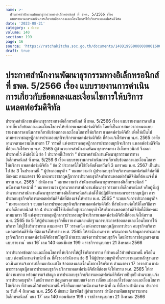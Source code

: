 ```yaml
---
name: >-
  ประกาศสำนักงานพัฒนาธุรกรรมทางอิเล็กทรอนิกส์ ที่ ธพด. 5/2566 เรื่อง
  แบบรายงานการดำเนินการเกี่ยวกับข้อตกลงและเงื่อนไขการให้บริการแพลตฟอร์มดิจิทัล
date: '2023-08-21'
category: ง พิเศษ
volume: 140
section: 199
page: 16
source: 'https://ratchakitcha.soc.go.th/documents/140D199S0000000001600.pdf'
draft: true
---
```


# ประกาศสำนักงานพัฒนาธุรกรรมทางอิเล็กทรอนิกส์ ที่ ธพด. 5/2566 เรื่อง แบบรายงานการดำเนินการเกี่ยวกับข้อตกลงและเงื่อนไขการให้บริการแพลตฟอร์มดิจิทัล

ประกาศสำนักงานพัฒนาธุรกรรมทางอิเล็กทรอนิกส์ ที่ ธพด. 5/2566 เรื่อง แบบรายงานการดาเนินการเกี่ยวกับข้อตกลงและเงื่อนไขการให้บริการแพลตฟอร์มดิจิทัล โดยที่เป็นการสมควรกาหนดแบบรายงานการดาเนินการเกี่ยวกับข้อตกลงและเงื่อนไขการให้บริการ แพลตฟอร์มดิจิทัล เพื่อให้เป็นไปตามพระราชกฤษฎีกาการประกอบธุรกิจบริการแพลตฟอร์มดิจิทัล ที่ต้องแจ้งให้ทราบ พ.ศ. 2565 อาศัยอานาจตามความในมาตรา 17 วรรคสี่ แห่งพระราชกฤษฎีกาการประกอบธุรกิจบริการ แพลตฟอร์มดิจิทัลที่ต้องแจ้งให้ทราบ พ.ศ. 2565 ผู้อำนวยการสำนักงานพัฒนาธุรกรรมทาง อิเล็กทรอนิกส์ จึงออกประกาศไว้ ดังต่อไปนี้ ข้อ 1 ประกาศนี้เรียกว่า “ ประกาศสำนักงานพัฒนาธุรกรรมการทางอิเล็กทรอนิกส์ ที่ ธพด. 5/256 6 เรื่อง แบบรายงานการดำเนินการเกี่ยวกับข้อตกลงและเงื่อนไขการให้บริการ แพลตฟอร์มดิจิทัล ” ข้อ 2 ประกาศนี้ให้ใช้บังคับตั้งแต่วันที่ 3 มกราคม พ.ศ. 2567 เป็นต้นไป ข้อ 3 ในประกาศนี้ “ ผู้ประกอบธุรกิจ ” หมายความว่า ผู้ประกอบธุรกิจบริการแพลตฟอร์มดิจิทัลที่มีลักษณะ ตามมาตรา 16 แห่งพระราชกฤษฎีกาการประกอบธุรกิจบริการแพลตฟอร์มดิจิทัลที่ต้องแจ้งให้ทราบ พ.ศ. 2565 “ สำนักงาน ” หมายความว่า สำนักงานพัฒนาธุรกรรมทางอิเล็กทรอนิกส์ “ พนักงานเจ้าหน้าที่ ” หมายความว่า ผู้อานวยการสานักงานพัฒนาธุรกรรมทางอิเล็กทรอนิกส์ หรือผู้ซึ่งผู้อำนวยการสานักงานพัฒนาธุรกรรมทางอิเล็กทรอนิกส์แต่งตั้งให้ปฏิบัติการตามพระราชกฤษฎีกา การประกอบธุรกิจบริการแพลตฟอร์มดิจิทัลที่ต้องแจ้งให้ทราบ พ.ศ. 2565 “ ระบบแจ้งการประกอบธุรกิจ ” หมายความว่า ร ะบบแจ้งการประกอบธุรกิจบริการแพลตฟอร์มดิจิทัล ที่สำนักงานจัดให้มีโดยวิธีการทางอิเล็กทรอนิกส์ ข้อ 4 ประกาศนี้ใช้บังคับกับผู้ประกอบธุรกิจให้บริการแพลตฟอร์มดิจิทัลที่มีลักษณะ ตามมาตรา 16 แห่งพระราชกฤษฎีกาการประกอบธุรกิจบริการแพลตฟอร์มดิจิทัลที่ต้องแจ้งให้ทราบ พ.ศ. 2565 ข้อ 5 ให้ผู้ประกอบธุรกิจยื่นรายงานและหลักฐานการประกาศข้อตกลงและเงื่อนไขการให้บริการ ให้ผู้ใช้บริการทราบ ตามมาตรา 17 วรรคหนึ่ง แห่งพระราชกฤษฎีกาการประก อบธุรกิจบริการแพลตฟอร์มดิจิทัล ที่ต้องแจ้งให้ทราบ พ.ศ. 2565 ให้สานักงานทราบ พร้อมการแจ้งข้อมูลการประกอบธุรกิจบริการ แพลตฟอร์มดิจิทัลรายปีทุกปี ผ่านระบบแจ้งการประกอบธุรกิจ โดยมีรายการข้อมูลตรงตามแบบรายงาน ้ หนา 16 ่ เลม 140 ตอนพิเศษ 199 ง ราชกิจจานุเบกษา 21 สิงหาคม 2566

การประกาศข้อตกลงและเงื่อนไขการให้บริการให้ผู้ใช้บริการทราบ ที่กำหนดไว้ท้ายประกาศนี้ หรือยื่นแบบ ต่อพนักงานเจ้าหน้าที่ ณ ที่ตั้งของสำนักงาน ข้อ 6 ให้ผู้ประกอบธุรกิจยื่นรายงานและหลักฐานการดาเนินการแจ้งการเปลี่ยนแปลงแก้ไข ข้อตกลงและเงื่อนไขการให้บริการ ตำมมาตรา 17 วรรคสาม แห่งพระราชกฤษฎีกาการประกอบธุรกิจ บริการแพลตฟอร์มดิจิทัลที่ต้องแจ้งให้ทราบ พ.ศ. 2565 ให้สานักงานทราบ พร้อมการแจ้งข้อมูล การประกอบธุรกิจบริการแพลตฟอร์มดิจิทัลรายปีทุกปี ผ่านระบบแจ้งการประกอบธุรกิจ โดยมีรายการ ข้อมูลตรงตามแบบแจ้งการ เปลี่ยนแปลงแก้ไขข้อตกลงและเงื่อนไขการให้บริการ ที่กำหนดไว้ท้ายประกาศนี้ หรือยื่นแบบต่อพนักงานเจ้าหน้าที่ ณ ที่ตั้งของสำนักงาน ประกาศ ณ วันที่ 4 สิงหาคม พ.ศ. 256 6 ชัยชนะ มิตรพันธ์ ผู้อำนวยการ สำนักงานพัฒนาธุรกรรมทางอิเล็กทรอนิกส์ ้ หนา 17 ่ เลม 140 ตอนพิเศษ 199 ง ราชกิจจานุเบกษา 21 สิงหาคม 2566













































